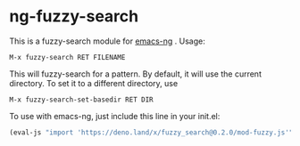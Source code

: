 # ng-fuzzy-search

This is a fuzzy-search module for [emacs-ng](https://github.com/emacs-ng/emacs-ng) . Usage:

`M-x fuzzy-search RET FILENAME`

This will fuzzy-search for a pattern. By default, it will use the current directory. To set it to a different directory, use

`M-x fuzzy-search-set-basedir RET DIR`

To use with emacs-ng, just include this line in your init.el:

```lisp
(eval-js "import 'https://deno.land/x/fuzzy_search@0.2.0/mod-fuzzy.js'")
```
